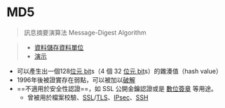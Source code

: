 # MD5
>訊息摘要演算法 Message-Digest Algorithm


> - [資料儲存資料單位](資料儲存資料單位.md)
> - [演示](https://totools.site/MD5)

- 可以產生出一個128[位元 bit](位元%20bit.md)s（4 個 32 [位元 bit](位元%20bit.md)s）的雜湊值（hash value）
- 1996年後被證實存在弱點，可以被加以[破解](https://zh.wikipedia.org/wiki/%E7%A0%B4%E8%A7%A3 "破解")
- ==不適用於安全性認證==，如 SSL 公開金鑰認證或是 [數位簽章](演算法/數位簽章.md) 等用途。
	- 曾被用於檔案校驗、[SSL](https://zh.wikipedia.org/wiki/SSL "SSL")/[TLS](https://zh.wikipedia.org/wiki/TLS "TLS")、[IPsec](https://zh.wikipedia.org/wiki/IPsec "IPsec")、[SSH](https://zh.wikipedia.org/wiki/Secure_Shell)